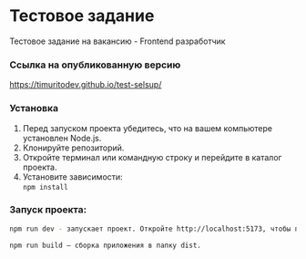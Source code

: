 # Тестовое задание
Тестовое задание на вакансию - Frontend разработчик

### Ссылка на опубликованную версию
https://timuritodev.github.io/test-selsup/

### Установка

1. Перед запуском проекта убедитесь, что на вашем компьютере установлен Node.js.
2. Клонируйте репозиторий.
3. Откройте терминал или командную строку и перейдите в каталог проекта.
4. Установите зависимости:  
   `npm install`

### Запуск проекта:
```bash
npm run dev - запускает проект. Откройте http://localhost:5173, чтобы просмотреть его в браузере.

npm run build — сборка приложения в папку dist.
```